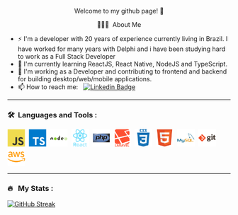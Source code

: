 <p align="center">
Welcome to my github page! 👋 
</p>
<p align="center">
👨🏻‍💻 &nbsp;About Me
</p>

- ⚡ I'm a developer with 20 years of experience currently living in Brazil. I have worked for many years with Delphi and i have been studying hard to work as a Full Stack Developer
- 🌱 I'm currently learning ReactJS, React Native, NodeJS and TypeScript.
- 🔭 I'm working as a Developer and contributing to frontend and backend for building desktop/web/mobile applications.
- 📫 How to reach me: &nbsp; [![Linkedin Badge](https://img.shields.io/badge/-thiagoamacedodev-blue?style=flat&logo=Linkedin&logoColor=white)](https://www.linkedin.com/in/thiagoamacedodev)

---

### 🛠 &nbsp;Languages and Tools :

<p>
<img src="https://github.com/devicons/devicon/blob/master/icons/javascript/javascript-original.svg"  title="JavaScript"  alt="JavaScript"  width="40"  height="40"/>&nbsp;
<img src="https://github.com/devicons/devicon/blob/master/icons/typescript/typescript-original.svg"  title="TypeScript"  alt="TypeScript"  width="40"  height="40"/>&nbsp;
<img src="https://github.com/devicons/devicon/blob/master/icons/nodejs/nodejs-original-wordmark.svg"  title="NodeJS"  alt="NodeJS"  width="40"  height="40"/>&nbsp;
<img src="https://github.com/devicons/devicon/blob/master/icons/react/react-original-wordmark.svg"  title="React"  alt="React"  width="40"  height="40"/>&nbsp;
<img src="https://github.com/devicons/devicon/blob/master/icons/php/php-original.svg"  title="Php"  **alt="Php"  width="40"  height="40"/>&nbsp;
<img src="https://github.com/devicons/devicon/blob/master/icons/laravel/laravel-plain-wordmark.svg"  title="Laravel"  **alt="Laravel"  width="40"  height="40"/>&nbsp;
<img src="https://github.com/devicons/devicon/blob/master/icons/css3/css3-plain-wordmark.svg"  title="CSS3"  alt="CSS"  width="40"  height="40"/>&nbsp;
<img src="https://github.com/devicons/devicon/blob/master/icons/html5/html5-original.svg"  title="HTML5"  alt="HTML"  width="40"  height="40"/>&nbsp;
<img src="https://github.com/devicons/devicon/blob/master/icons/mysql/mysql-original-wordmark.svg"  title="MySQL"  alt="MySQL"  width="40"  height="40"/>&nbsp;
<img src="https://github.com/devicons/devicon/blob/master/icons/git/git-original-wordmark.svg"  title="Git"  **alt="Git"  width="40"  height="40"/>&nbsp;
<img src="https://github.com/devicons/devicon/blob/master/icons/amazonwebservices/amazonwebservices-plain-wordmark.svg"  title="AWS"  alt="AWS"  width="40"  height="40"/>&nbsp;

</p>

---

### 🔥 &nbsp; My Stats :
[![GitHub Streak](https://streak-stats.demolab.com?user=thiagoamacedo&theme=dracula&date_format=j%20M%5B%20Y%5D)](https://git.io/streak-stats)
